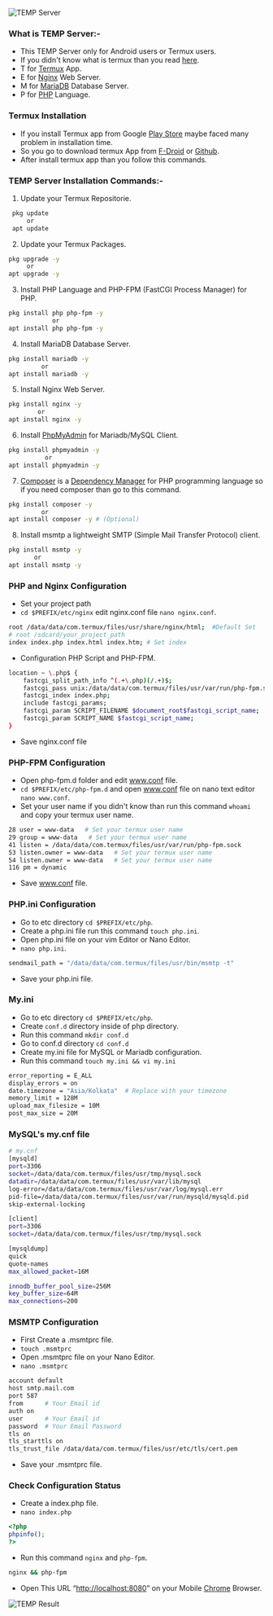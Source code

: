![TEMP Server](./temp.png)

### What is TEMP Server:-
* This TEMP Server only for Android users or Termux users.
* If you didn't know what is termux than you read [here](https://en.m.wikipedia.org/wiki/Termux).
* T for [Termux](https://termux.dev) App.
* E for [Nginx](https://www.nginx.com) Web Server.
* M for [MariaDB](https://mariadb.com) Database Server.
* P for [PHP](https://www.php.net) Language.

### Termux Installation 
* If you install Termux app from Google [Play Store](https://play.google.com/store/apps/details?id=com.termux) maybe faced many problem in installation time.
* So you go to download termux App from [F-Droid](https://f-droid.org/repo/com.termux_118.apk) or [Github](https://github.com/termux/termux-app/releases/download/v0.118.0/termux-app_v0.118.0+github-debug_universal.apk).
* After install termux app than you follow this commands.

### TEMP Server Installation Commands:-
1. Update your Termux Repositorie.

```bash
 pkg update
     or
 apt update
```
2. Update your Termux Packages.

```bash
pkg upgrade -y 
     or
apt upgrade -y
```
3. Install PHP Language and PHP-FPM (FastCGI Process Manager) for PHP.

```bash
pkg install php php-fpm -y
            or
apt install php php-fpm -y
```

4. Install MariaDB Database Server.

```bash
pkg install mariadb -y
         or
apt install mariadb -y
```

5. Install Nginx Web Server.

```bash
pkg install nginx -y
        or
apt install nginx -y
```

6. Install [PhpMyAdmin](https://www.phpmyadmin.net) for Mariadb/MySQL Client.

```bash
pkg install phpmyadmin -y
          or
apt install phpmyadmin -y
```
7. [Composer](https://getcomposer.org) is a [Dependency Manager](https://packagist.org) for PHP programming language so if you need composer than go to this command.

```bash
pkg install composer -y
         or
apt install composer -y # (Optional)

```
8. Install msmtp a lightweight SMTP (Simple Mail Transfer Protocol) client.

```bash
pkg install msmtp -y
       or 
apt install msmtp -y
```

### PHP and Nginx Configuration
* Set your project path
* `cd $PREFIX/etc/nginx` edit nginx.conf file `nano nginx.conf`.
```bash
root /data/data/com.termux/files/usr/share/nginx/html;  #Default Set
# root /sdcard/your_project_path
index index.php index.html index.htm; # Set index
```
* Configuration PHP Script and PHP-FPM.

```bash
location ~ \.php$ {
    fastcgi_split_path_info ^(.+\.php)(/.+)$;
    fastcgi_pass unix:/data/data/com.termux/files/usr/var/run/php-fpm.sock;  # Set PHP-FPM for php script
    fastcgi_index index.php;
    include fastcgi_params;
    fastcgi_param SCRIPT_FILENAME $document_root$fastcgi_script_name;
    fastcgi_param SCRIPT_NAME $fastcgi_script_name;
}
```
* Save nginx.conf file

### PHP-FPM Configuration
* Open php-fpm.d folder and edit www.conf file.
* `cd $PREFIX/etc/php-fpm.d` and open www.conf file on nano text editor `nano www.conf`.
* Set your user name if you didn't know than run this command `whoami` and copy your termux user name.
```bash
28 user = www-data   # Set your termux user name
29 group = www-data   # Set your termux user name
41 listen = /data/data/com.termux/files/usr/var/run/php-fpm.sock
53 listen.owner = www-data   # Set your termux user name
54 listen.owner = www-data   # Set your termux user name
116 pm = dynamic
```
* Save www.conf file.

### PHP.ini Configuration
* Go to etc directory `cd $PREFIX/etc/php`.
* Create a php.ini file run this command `touch php.ini`.
* Open php.ini file on your vim Editor or Nano Editor.
* `nano php.ini`.
```bash
sendmail_path = "/data/data/com.termux/files/usr/bin/msmtp -t"
```
* Save your php.ini file.

### My.ini
* Go to etc directory `cd $PREFIX/etc/php`.
* Create `conf.d` directory inside of php directory.
* Run this command `mkdir conf.d`
* Go to conf.d directory `cd conf.d`
* Create my.ini file for MySQL or Mariadb configuration.
* Run this command `touch my.ini && vi my.ini`
```bash
error_reporting = E_ALL
display_errors = on
date.timezone = "Asia/Kolkata"  # Replace with your timezone
memory_limit = 128M
upload_max_filesize = 10M
post_max_size = 20M 
```

### MySQL's my.cnf file

```bash
# my.cnf
[mysqld]
port=3306
socket=/data/data/com.termux/files/usr/tmp/mysql.sock
datadir=/data/data/com.termux/files/usr/var/lib/mysql
log-error=/data/data/com.termux/files/usr/var/log/mysql.err
pid-file=/data/data/com.termux/files/usr/var/run/mysqld/mysqld.pid
skip-external-locking

[client]
port=3306
socket=/data/data/com.termux/files/usr/tmp/mysql.sock

[mysqldump]
quick
quote-names
max_allowed_packet=16M

innodb_buffer_pool_size=256M
key_buffer_size=64M
max_connections=200
```

### MSMTP Configuration
* First Create a .msmtprc file.
* `touch .msmtprc`
* Open .msmtprc file on your Nano Editor.
* `nano .msmtprc`

```bash
account default
host smtp.mail.com
port 587
from      # Your Email id
auth on
user      # Your Email id
password  # Your Email Password
tls on
tls_starttls on
tls_trust_file /data/data/com.termux/files/usr/etc/tls/cert.pem
```
* Save your .msmtprc file.

### Check Configuration Status
* Create a index.php file.
* `nano index.php`
```php
<?php
phpinfo();
?>
```
* Run this command `nginx` and `php-fpm`. 

```bash
nginx && php-fpm
```

* Open This URL  “[http://localhost:8080](http://localhost:8080)” on your Mobile [Chrome](https://play.google.com/store/apps/details?id=com.android.chrome) Browser.

![TEMP Result](./temp.jpg)
